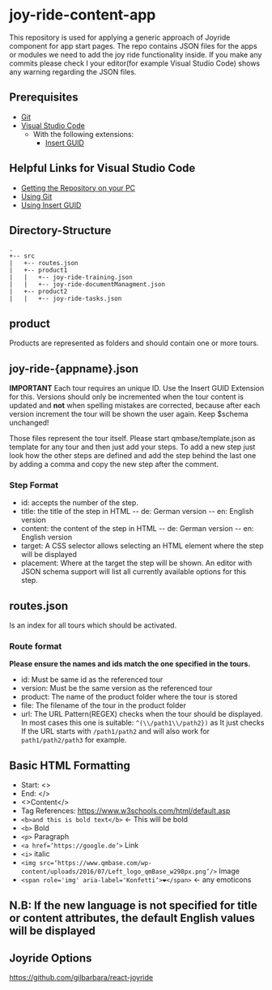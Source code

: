 # joy-ride-content-app

This repository is used for applying a generic approach of Joyride component for app start pages. The repo contains JSON files for the apps or modules we need to add the joy ride functionality inside. If you make any commits please check I your editor(for example Visual Studio Code) shows any warning regarding the JSON files.

## Prerequisites

- [Git](https://git-scm.com/download/win)
- [Visual Studio Code](https://code.visualstudio.com/download)
  - With the following extensions:
    - [Insert GUID](https://marketplace.visualstudio.com/items?itemName=heaths.vscode-guid)

## Helpful Links for Visual Studio Code

- [Getting the Repository on your PC](https://code.visualstudio.com/docs/editor/github)
- [Using Git](https://code.visualstudio.com/docs/editor/versioncontrol)
- [Using Insert GUID](https://devblogs.microsoft.com/setup/insert-guids-directly-into-visual-studio-code/)

## Directory-Structure

```text
.
+-- src
|   +-- routes.json
|   +-- product1
|   |   +-- joy-ride-training.json
|   |   +-- joy-ride-documentManagment.json
|   +-- product2
|   |   +-- joy-ride-tasks.json
```

## product

Products are represented as folders and should contain one or more tours.

## joy-ride-{appname}.json

**IMPORTANT** Each tour requires an unique ID. Use the Insert GUID Extension for this. Versions should only be incremented when the tour content is updated and **not** when spelling mistakes are corrected, because after each version increment the tour will be shown the user again. Keep $schema unchanged!

Those files represent the tour itself. Please start qmbase/template.json as template for any tour and then just add your steps. To add a new step just look how the other steps are defined and add the step behind the last one by adding a comma and copy the new step after the comment.

### Step Format

- id: accepts the number of the step.
- title: the title of the step in HTML
  -- de: German version
  -- en: English version
- content: the content of the step in HTML
  -- de: German version
  -- en: English version
- target: A CSS selector allows selecting an HTML element where the step will be displayed
- placement: Where at the target the step will be shown. An editor with JSON schema support will list all currently available options for this step.

## routes.json

Is an index for all tours which should be activated.

### Route format

**Please ensure the names and ids match the one specified in the tours.**

- id: Must be same id as the referenced tour
- version: Must be the same version as the referenced tour
- product: The name of the product folder where the tour is stored
- file: The filename of the tour in the product folder
- url: The URL Pattern(REGEX) checks when the tour should be displayed. In most cases this one is suitable: `^(\\/path1\\/path2})` as It just checks If the URL starts with `/path1/path2` and will also work for `path1/path2/path3` for example.

## Basic HTML Formatting

- Start: <>
- End: </>
- <>Content</>
- Tag References: https://www.w3schools.com/html/default.asp
- `<b>and this is bold text</b>` <- This will be bold
- `<b>` Bold
- `<p>` Paragraph
- `<a href=‘https://google.de’>` Link
- `<i>` italic
- `<img src=‘https://www.qmbase.com/wp-content/uploads/2016/07/Left_logo_qmBase_w298px.png’/>` Image
- `<span role='img' aria-label='Konfetti‘>❤</span>` <- any emoticons

## N.B: If the new language is not specified for title or content attributes, the default English values will be displayed

## Joyride Options

https://github.com/gilbarbara/react-joyride
